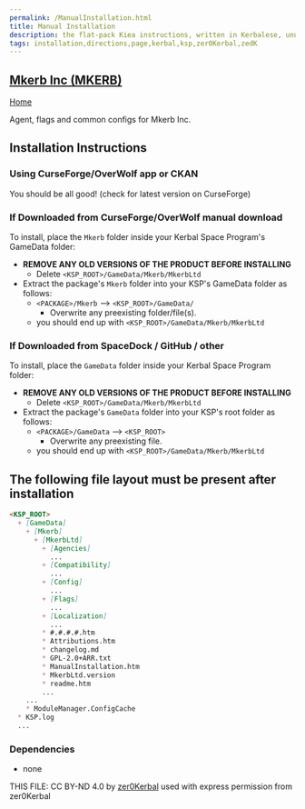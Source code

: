 ```yaml
---
permalink: /ManualInstallation.html
title: Manual Installation
description: the flat-pack Kiea instructions, written in Kerbalese, unusally present
tags: installation,directions,page,kerbal,ksp,zer0Kerbal,zedK
---
```

<!-- ManualInstallation.md v1.0.1.0
Mkerb Inc (MKERB)
created: 23 Mar 2023
updated: 05 Jul 2023

TEMPLATE: ManualInstallation.md v1.1.9.1
created: 01 Feb 2022
updated: 26 Apr 2023

based upon work by Lisias -->

## [Mkerb Inc (MKERB)][mod]

[Home](./index.md)

Agent, flags and common configs for Mkerb Inc.

## Installation Instructions

### Using CurseForge/OverWolf app or CKAN

You should be all good! (check for latest version on CurseForge)

### If Downloaded from CurseForge/OverWolf manual download

To install, place the `Mkerb` folder inside your Kerbal Space Program's GameData folder:

* **REMOVE ANY OLD VERSIONS OF THE PRODUCT BEFORE INSTALLING**
  * Delete `<KSP_ROOT>/GameData/Mkerb/MkerbLtd`
* Extract the package's `Mkerb` folder into your KSP's GameData folder as follows:
  * `<PACKAGE>/Mkerb` --> `<KSP_ROOT>/GameData/`
    * Overwrite any preexisting folder/file(s).
  * you should end up with `<KSP_ROOT>/GameData/Mkerb/MkerbLtd`

### If Downloaded from SpaceDock / GitHub / other

To install, place the `GameData` folder inside your Kerbal Space Program folder:

* **REMOVE ANY OLD VERSIONS OF THE PRODUCT BEFORE INSTALLING**
  * Delete `<KSP_ROOT>/GameData/Mkerb/MkerbLtd`
* Extract the package's `GameData` folder into your KSP's root folder as follows:
  * `<PACKAGE>/GameData` --> `<KSP_ROOT>`
    * Overwrite any preexisting file.
  * you should end up with `<KSP_ROOT>/GameData/Mkerb/MkerbLtd`

## The following file layout must be present after installation

```markdown
<KSP_ROOT>
  + [GameData]
    + [Mkerb]
      + [MkerbLtd]
        + [Agencies]
          ...
        + [Compatibility]
          ...
        + [Config]
          ...
        + [Flags]
          ...
        + [Localization]
          ...
        * #.#.#.#.htm
        * Attributions.htm
        * changelog.md
        * GPL-2.0+ARR.txt
        * ManualInstallation.htm
        * MkerbLtd.version
        * readme.htm
        ...
    ...
    * ModuleManager.ConfigCache
  * KSP.log
  ...
```

### Dependencies

* none

THIS FILE: CC BY-ND 4.0 by [zer0Kerbal](https://github.com/zer0Kerbal)
  used with express permission from zer0Kerbal

[mod]: https://www.curseforge.com/kerbal/ksp-mods/MkerbInc "Mkerb Inc (MKERB)"